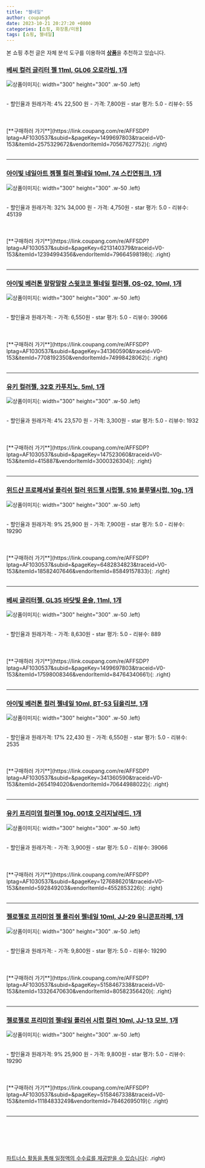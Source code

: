 ```yaml
---
title: "젤네일"
author: coupang6
date: 2023-10-21 20:27:20 +0800
categories: [쇼핑, 화장품/미용]
tags: [쇼핑, 젤네일]
---
```


본 쇼핑 추천 글은 자체 분석 도구를 이용하여 [**상품**](https://link.coupang.com/a/bao1ui)을 추천하고 있습니다.

### [베씨 컬러 글리터 젤 11ml, GL06 오로라빔, 1개](https://link.coupang.com/re/AFFSDP?lptag=AF1030537&subid=&pageKey=1499697803&traceid=V0-153&itemId=2575329672&vendorItemId=70567627752)

![상품이미지](https://thumbnail10.coupangcdn.com/thumbnails/remote/230x230ex/image/retail/images/2020/04/17/16/6/23b1f478-c76a-4230-b361-274a2fd6149a.jpg){: width="300" height="300" .w-50 .left}


<br>
- 할인율과 원래가격: 4%  22,500   원
- 가격: 7,800원
- star 평가: 5.0
- 리뷰수: 55
<br>
<br>
<br>
<br>
[**구매하러 가기**](https://link.coupang.com/re/AFFSDP?lptag=AF1030537&subid=&pageKey=1499697803&traceid=V0-153&itemId=2575329672&vendorItemId=70567627752){: .right}
<br>
<br>

---

### [아이빛 네일아트 젬젤 컬러 젤네일 10ml, 74 스킨연핑크, 1개](https://link.coupang.com/re/AFFSDP?lptag=AF1030537&subid=&pageKey=6213140379&traceid=V0-153&itemId=12394994356&vendorItemId=79664598198)

![상품이미지](https://thumbnail9.coupangcdn.com/thumbnails/remote/230x230ex/image/rs_quotation_api/ikmrsd0a/097a0fe0a8564465ae38946d7f9be7c7.jpg){: width="300" height="300" .w-50 .left}


<br>
- 할인율과 원래가격: 32%  34,000   원
- 가격: 4,750원
- star 평가: 5.0
- 리뷰수: 45139
<br>
<br>
<br>
<br>
[**구매하러 가기**](https://link.coupang.com/re/AFFSDP?lptag=AF1030537&subid=&pageKey=6213140379&traceid=V0-153&itemId=12394994356&vendorItemId=79664598198){: .right}
<br>
<br>

---

### [아이빛 베러톤 말랑말랑 스윗코코 젤네일 컬러젤, OS-02, 10ml, 1개](https://link.coupang.com/re/AFFSDP?lptag=AF1030537&subid=&pageKey=341360590&traceid=V0-153&itemId=7708192350&vendorItemId=74998428062)

![상품이미지](https://thumbnail10.coupangcdn.com/thumbnails/remote/230x230ex/image/rs_quotation_api/buoycnza/bf110ee66a01430a894d984dcb4b4e19.jpg){: width="300" height="300" .w-50 .left}


<br>
- 할인율과 원래가격: 
- 가격: 6,550원
- star 평가: 5.0
- 리뷰수: 39066
<br>
<br>
<br>
<br>
[**구매하러 가기**](https://link.coupang.com/re/AFFSDP?lptag=AF1030537&subid=&pageKey=341360590&traceid=V0-153&itemId=7708192350&vendorItemId=74998428062){: .right}
<br>
<br>

---

### [유키 컬러젤, 32호 카푸치노, 5ml, 1개](https://link.coupang.com/re/AFFSDP?lptag=AF1030537&subid=&pageKey=147523060&traceid=V0-153&itemId=415887&vendorItemId=3000326304)

![상품이미지](https://thumbnail7.coupangcdn.com/thumbnails/remote/230x230ex/image/product/image/vendoritem/2018/10/31/3000326304/8ed63459-678f-4e76-a38f-edd5fe187077.jpg){: width="300" height="300" .w-50 .left}


<br>
- 할인율과 원래가격: 4%  23,570   원
- 가격: 3,300원
- star 평가: 5.0
- 리뷰수: 1932
<br>
<br>
<br>
<br>
[**구매하러 가기**](https://link.coupang.com/re/AFFSDP?lptag=AF1030537&subid=&pageKey=147523060&traceid=V0-153&itemId=415887&vendorItemId=3000326304){: .right}
<br>
<br>

---

### [위드샨 프로페셔널 폴리쉬 컬러 위드젤 시럽젤, S16 블루델시럽, 10g, 1개](https://link.coupang.com/re/AFFSDP?lptag=AF1030537&subid=&pageKey=6482834823&traceid=V0-153&itemId=18582407646&vendorItemId=85849157833)

![상품이미지](https://thumbnail10.coupangcdn.com/thumbnails/remote/230x230ex/image/retail/images/2023/05/02/14/2/89ccd246-35f9-4c6d-b0e5-a356da337264.jpg){: width="300" height="300" .w-50 .left}


<br>
- 할인율과 원래가격: 9%  25,900   원
- 가격: 7,900원
- star 평가: 5.0
- 리뷰수: 19290
<br>
<br>
<br>
<br>
[**구매하러 가기**](https://link.coupang.com/re/AFFSDP?lptag=AF1030537&subid=&pageKey=6482834823&traceid=V0-153&itemId=18582407646&vendorItemId=85849157833){: .right}
<br>
<br>

---

### [베씨 글리터젤, GL35 바닷빛 윤슬, 11ml, 1개](https://link.coupang.com/re/AFFSDP?lptag=AF1030537&subid=&pageKey=1499697803&traceid=V0-153&itemId=17598008346&vendorItemId=84764340661)

![상품이미지](https://thumbnail6.coupangcdn.com/thumbnails/remote/230x230ex/image/rs_quotation_api/ri3gmues/6f39c2d59b754799aab67f7b99111b8f.jpg){: width="300" height="300" .w-50 .left}


<br>
- 할인율과 원래가격: 
- 가격: 8,630원
- star 평가: 5.0
- 리뷰수: 889
<br>
<br>
<br>
<br>
[**구매하러 가기**](https://link.coupang.com/re/AFFSDP?lptag=AF1030537&subid=&pageKey=1499697803&traceid=V0-153&itemId=17598008346&vendorItemId=84764340661){: .right}
<br>
<br>

---

### [아이빛 베러톤 컬러 젤네일 10ml, BT-53 딥올리브, 1개](https://link.coupang.com/re/AFFSDP?lptag=AF1030537&subid=&pageKey=341360590&traceid=V0-153&itemId=2654194020&vendorItemId=70644988022)

![상품이미지](https://thumbnail9.coupangcdn.com/thumbnails/remote/230x230ex/image/retail/images/2020/05/04/14/4/7c5f3355-0385-40c5-9381-a07ce525e58d.jpg){: width="300" height="300" .w-50 .left}


<br>
- 할인율과 원래가격: 17%  22,430   원
- 가격: 6,550원
- star 평가: 5.0
- 리뷰수: 2535
<br>
<br>
<br>
<br>
[**구매하러 가기**](https://link.coupang.com/re/AFFSDP?lptag=AF1030537&subid=&pageKey=341360590&traceid=V0-153&itemId=2654194020&vendorItemId=70644988022){: .right}
<br>
<br>

---

### [유키 프리미엄 컬러젤 10g, 001호 오리지날레드, 1개](https://link.coupang.com/re/AFFSDP?lptag=AF1030537&subid=&pageKey=1276886201&traceid=V0-153&itemId=592849203&vendorItemId=4552853226)

![상품이미지](https://thumbnail7.coupangcdn.com/thumbnails/remote/230x230ex/image/retail/images/481630509347607-bfcffda7-6d17-4fbe-a4e9-eae873b381bd.jpg){: width="300" height="300" .w-50 .left}


<br>
- 할인율과 원래가격: 
- 가격: 3,900원
- star 평가: 5.0
- 리뷰수: 39066
<br>
<br>
<br>
<br>
[**구매하러 가기**](https://link.coupang.com/re/AFFSDP?lptag=AF1030537&subid=&pageKey=1276886201&traceid=V0-153&itemId=592849203&vendorItemId=4552853226){: .right}
<br>
<br>

---

### [젤로젤로 프리미엄 젤 폴리쉬 젤네일 10ml, JJ-29 유니콘프라페, 1개](https://link.coupang.com/re/AFFSDP?lptag=AF1030537&subid=&pageKey=5158467338&traceid=V0-153&itemId=13326470630&vendorItemId=80582356420)

![상품이미지](https://thumbnail8.coupangcdn.com/thumbnails/remote/230x230ex/image/rs_quotation_api/802fvpb0/13c63a1a3f95461ab1cdf4e1145921ac.jpg){: width="300" height="300" .w-50 .left}


<br>
- 할인율과 원래가격: 
- 가격: 9,800원
- star 평가: 5.0
- 리뷰수: 19290
<br>
<br>
<br>
<br>
[**구매하러 가기**](https://link.coupang.com/re/AFFSDP?lptag=AF1030537&subid=&pageKey=5158467338&traceid=V0-153&itemId=13326470630&vendorItemId=80582356420){: .right}
<br>
<br>

---

### [젤로젤로 프리미엄 젤네일 폴리쉬 시럽 컬러 10ml, JJ-13 모브, 1개](https://link.coupang.com/re/AFFSDP?lptag=AF1030537&subid=&pageKey=5158467338&traceid=V0-153&itemId=11184833249&vendorItemId=78462695019)

![상품이미지](https://thumbnail10.coupangcdn.com/thumbnails/remote/230x230ex/image/rs_quotation_api/xw9iz72c/896d1b4f3ec843c198fc9dc4ca4ba431.jpg){: width="300" height="300" .w-50 .left}


<br>
- 할인율과 원래가격: 9%  25,900   원
- 가격: 9,800원
- star 평가: 5.0
- 리뷰수: 19290
<br>
<br>
<br>
<br>
[**구매하러 가기**](https://link.coupang.com/re/AFFSDP?lptag=AF1030537&subid=&pageKey=5158467338&traceid=V0-153&itemId=11184833249&vendorItemId=78462695019){: .right}
<br>
<br>

---
<br><br><br><br><br> [파트너스 활동을 통해 일정액의 수수료를 제공받을 수 있습니다](https://link.coupang.com/a/bao1ui){: .right}